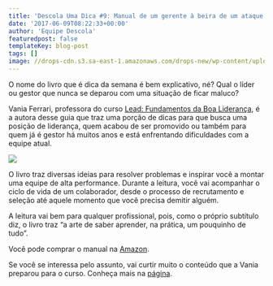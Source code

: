 ```yaml
---
title: 'Descola Uma Dica #9: Manual de um gerente à beira de um ataque de nervos (Vania Ferrari)'
date: '2017-06-09T08:22:33+00:00'
author: 'Equipe Descola'
featuredpost: false
templateKey: blog-post
tags: []
image: //drops-cdn.s3.sa-east-1.amazonaws.com/drops-new/wp-content/uploads/2017/06/08210710/Descola_umadica-9-150x150.png
---
```

O nome do livro que é dica da semana é bem explicativo, né? Qual o líder ou gestor que nunca se deparou com uma situação de ficar maluco?

Vania Ferrari, professora do curso [Lead: Fundamentos da Boa Liderança](https://descola.org/curso/lead-fundamentos-da-boa-lideranca), é a autora desse guia que traz uma porção de dicas para que busca uma posição de liderança, quem acabou de ser promovido ou também para quem já é gestor há muitos anos e está enfrentando dificuldades com a equipe atual.

![](https://descola.org/drops/wp-content/uploads/2017/06/manual.jpg)

O livro traz diversas ideias para resolver problemas e inspirar você a montar uma equipe de alta performance. Durante a leitura, você vai acompanhar o ciclo de vida de um colaborador, desde o processo de recrutamento e seleção até aquele momento que você precisa demitir alguém.

A leitura vai bem para qualquer profissional, pois, como o próprio subtítulo diz, o livro traz “a arte de saber aprender, na prática, um pouquinho de tudo”.

Você pode comprar o manual na [Amazon](https://www.amazon.com.br/Manual-Gerente-Beira-Ataque-Nervos-ebook/dp/B00QS15PHS).

Se você se interessa pelo assunto, vai curtir muito o conteúdo que a Vania preparou para o curso. Conheça mais na [página](https://descola.org/curso/lead-fundamentos-da-boa-lideranca).